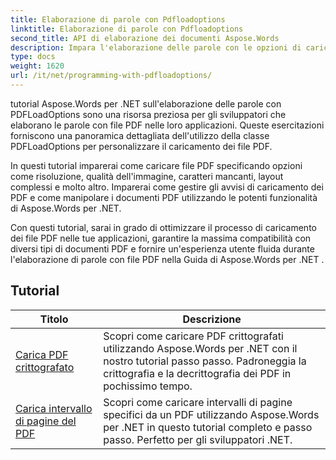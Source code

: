 ```yaml
---
title: Elaborazione di parole con Pdfloadoptions
linktitle: Elaborazione di parole con Pdfloadoptions
second_title: API di elaborazione dei documenti Aspose.Words
description: Impara l'elaborazione delle parole con le opzioni di caricamento PDF in Aspose.Words per .NET. Scopri come caricare e manipolare documenti Word in formato PDF con tutorial passo passo e codice di esempio.
type: docs
weight: 1620
url: /it/net/programming-with-pdfloadoptions/
---
```

tutorial Aspose.Words per .NET sull'elaborazione delle parole con PDFLoadOptions sono una risorsa preziosa per gli sviluppatori che elaborano le parole con file PDF nelle loro applicazioni. Queste esercitazioni forniscono una panoramica dettagliata dell'utilizzo della classe PDFLoadOptions per personalizzare il caricamento dei file PDF.

In questi tutorial imparerai come caricare file PDF specificando opzioni come risoluzione, qualità dell'immagine, caratteri mancanti, layout complessi e molto altro. Imparerai come gestire gli avvisi di caricamento dei PDF e come manipolare i documenti PDF utilizzando le potenti funzionalità di Aspose.Words per .NET.

Con questi tutorial, sarai in grado di ottimizzare il processo di caricamento dei file PDF nelle tue applicazioni, garantire la massima compatibilità con diversi tipi di documenti PDF e fornire un'esperienza utente fluida durante l'elaborazione di parole con file PDF nella Guida di Aspose.Words per .NET .

 ## Tutorial
| Titolo | Descrizione |
| --- | --- |
| [Carica PDF crittografato](./load-encrypted-pdf/) | Scopri come caricare PDF crittografati utilizzando Aspose.Words per .NET con il nostro tutorial passo passo. Padroneggia la crittografia e la decrittografia dei PDF in pochissimo tempo. |
| [Carica intervallo di pagine del PDF](./load-page-range-of-pdf/) | Scopri come caricare intervalli di pagine specifici da un PDF utilizzando Aspose.Words per .NET in questo tutorial completo e passo passo. Perfetto per gli sviluppatori .NET. |